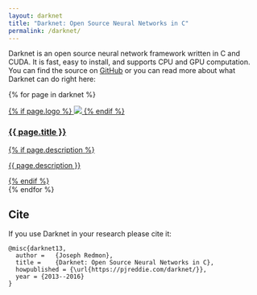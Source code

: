 ```yaml
---
layout: darknet
title: "Darknet: Open Source Neural Networks in C"
permalink: /darknet/
---
```


Darknet is an open source neural network framework written in C and CUDA. It is fast, easy to install, and supports CPU and GPU computation. You can find the source on [GitHub](https://github.com/pjreddie/darknet) or you can read more about what Darknet can do right here:

{% for page in darknet %}
    <a href="{{ page.url }}">
        <div class=post>
        {% if page.logo %}
            <img class=logo src="{{ page.logo }}"></img>
        {% endif %}
        <h3>{{ page.title }}</h3>
            {% if page.description %}
                <p>{{ page.description }}</p>
            {% endif %}
        </div>
    </a>
{% endfor %}

## Cite ##

If you use Darknet in your research please cite it:

```
@misc{darknet13,
  author =   {Joseph Redmon},
  title =    {Darknet: Open Source Neural Networks in C},
  howpublished = {\url{https://pjreddie.com/darknet/}},
  year = {2013--2016}
}
```

